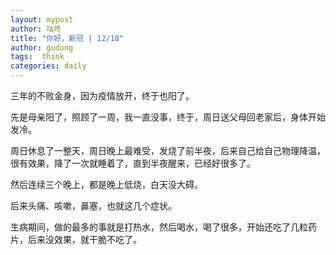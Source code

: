 ```yaml
---
layout: mypost
author: 咕咚
title: "你好，新冠 | 12/18"
author: gudong
tags:  think
categories: daily
---
```

三年的不败金身，因为疫情放开，终于也阳了。

先是母亲阳了，照顾了一周，我一直没事，终于，周日送父母回老家后，身体开始发冷。

周日休息了一整天，周日晚上最难受，发烧了前半夜，后来自己给自己物理降温，很有效果，降了一次就睡着了，直到半夜醒来，已经好很多了。

然后连续三个晚上，都是晚上低烧，白天没大碍。

后来头痛、咳嗽，鼻塞，也就这几个症状。

生病期间，做的最多的事就是打热水，然后喝水，喝了很多，开始还吃了几粒药片，后来没效果，就干脆不吃了。







